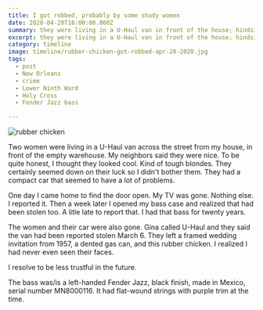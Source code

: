 ```yaml
---
title: I got robbed, probably by some shady women
date: 2020-04-20T16:00:00.000Z
summary: they were living in a U-Haul van in front of the house; hindsight says I should have been more suspicious.
excerpt: they were living in a U-Haul van in front of the house; hindsight says I should have been more suspicious.
category: timeline
image: timeline/rubber-chicken-got-robbed-apr-20-2020.jpg
tags:
  - post
  - New Orleans 
  - crime
  - Lower Ninth Ward
  - Holy Cross
  - Fender Jazz bass

---
```


![rubber chicken](/static/img/timeline/rubber-chicken-got-robbed-apr-20-2020.jpg "rubbber chicken")

Two women were living in a U-Haul van across the street from my house, in front of the empty warehouse. My neighbors said they were nice. To be quite honest, I thought they looked cool. Kind of tough blondes. They certainly seemed down on their luck so I didn't bother them. They had a compact car that seemed to have a lot of problems.

One day I came home to find the door open. My TV was gone. Nothing else. I reported it. Then a week later I opened my bass case and realized that had been stolen too. A litle late to report that. I had that bass for twenty years.

The women and their car were also gone. Gina called U-Haul and they said the van had been reported stolen March 6. They left a framed wedding invitation from 1957, a dented gas can, and this rubber chicken. I realized I had never even seen their faces.

I resolve to be less trustful in the future.

The bass was/is a left-handed Fender Jazz, black finish, made in Mexico, serial number MN8000116. It had flat-wound strings with purple trim at the time.